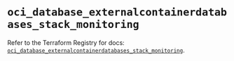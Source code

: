 # `oci_database_externalcontainerdatabases_stack_monitoring`

Refer to the Terraform Registry for docs: [`oci_database_externalcontainerdatabases_stack_monitoring`](https://registry.terraform.io/providers/oracle/oci/6.18.0/docs/resources/database_externalcontainerdatabases_stack_monitoring).
